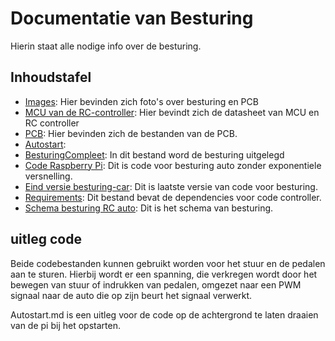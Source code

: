 # Documentatie van Besturing

Hierin staat alle nodige info over de besturing.

## Inhoudstafel

- [Images](./Images/): Hier bevinden zich foto's over besturing en PCB
- [MCU van de RC-controller](./MCU%20van%20de%20RC-controller/): Hier bevindt zich de datasheet van MCU en RC controller
- [PCB](./PCB/): Hier bevinden zich de bestanden van de PCB.
- [Autostart](./Autostart.md):
- [BesturingCompleet](./BesturingCompleet.md): In dit bestand word de besturing uitgelegd
- [Code Raspberry Pi](./Code%20Raspberry%20Pi.py): Dit is code voor besturing auto zonder exponentiele versnelling.
- [Eind versie besturing-car](./eind%20versie%20besturing-car): Dit is laatste versie van code voor besturing.
- [Requirements](./requirements.txt): Dit bestand bevat de dependencies voor code controller.
- [Schema besturing RC auto](./schema%20besturing%20rc%20auto.sch): Dit is het schema van besturing.

## uitleg code

Beide codebestanden kunnen gebruikt worden voor het stuur en de pedalen aan te sturen.
Hierbij wordt er een spanning, die verkregen wordt door het bewegen van stuur of indrukken van pedalen, omgezet naar een PWM signaal naar de auto die op zijn beurt het signaal verwerkt.

Autostart.md is een uitleg voor de code op de achtergrond te laten draaien van de pi bij het opstarten.
